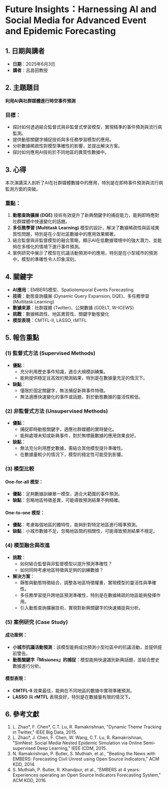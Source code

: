 # Future Insights：Harnessing AI and Social Media for Advanced Event and Epidemic Forecasting

## 1. 日期與講者
- **日期**：2025年6月3日  
- **講者**：呂昌田教授

## 2. 主題題目
**利用AI與社群媒體進行時空事件預測**

### 目標：
- 探討如何透過結合監督式與非監督式學習模型，實現精準的事件預測與流行病監測。
- 提供動態關鍵字捕捉技術與多任務學習模型的應用。
- 分析數據稀疏性對模型準確性的影響，並提出解決方案。
- 探討如何應用AI技術於不同地區的異質性數據中。

## 3. 心得
本次演講深入剖析了AI在社群媒體數據中的應用，特別是在即時事件預測與流行病監測方面的突破。

### 重點：
1. **動態查詢擴展 (DQE)** 技術有效提升了新興關鍵字的捕捉能力，能夠即時應對社群媒體中快速變化的話題。
2. **多任務學習 (Multitask Learning)** 模型的設計，解決了數據稀疏性與區域異質性問題，特別是在小型社區數據中的應用效果顯著。
3. 結合監督與非監督模型的融合策略，顯示AI在低數據環境中的強大潛力，並能夠在多樣化的情境下進行事件預測。
4. 案例研究中展示了模型在抗議活動預測中的應用，特別是在小型城市的預測中，模型的準確性令人印象深刻。

## 4. 關鍵字
- **AI應用**：EMBERS模型、Spatiotemporal Events Forecasting  
- **技術**：動態查詢擴展 (Dynamic Query Expansion, DQE)、多任務學習 (Multitask Learning)  
- **數據來源**：社群媒體 (Twitter)、公開數據 (GDELT, W-ICEWS)  
- **挑戰**：數據稀疏性、地區異質性、關鍵字動態變化  
- **模型表現**：CMTFL-II, LASSO, rMTFL  

## 5. 報告重點
### (1) 監督式方法 (Supervised Methods)
- **優點**：
  - 充分利用歷史事件知識，適合大規模訓練集。
  - 能夠提供穩定且高效的預測結果，特別是在數據量充足的情況下。
- **缺點**：
  - 僅限於固定關鍵字，無法捕捉新興事件特徵。
  - 無法適應快速變化的事件或話題，對於動態數據的靈活性較低。

### (2) 非監督式方法 (Unsupervised Methods)
- **優點**：
  - 捕捉即時動態關鍵字，適應社群媒體的實時變化。
  - 能夠處理未知或新興事件，對於無標籤數據的應用效果良好。
- **缺點**：
  - 無法充分利用歷史數據，需結合其他模型提升準確性。
  - 在數據量較少的情況下，模型的穩定性可能受到影響。

### (3) 模型比較
#### One-for-all 模型：
- **優點**：足夠數據訓練單一模型，適合大範圍的事件預測。
- **缺點**：忽略地區特徵差異，可能導致預測結果不夠精確。

#### One-to-one 模型：
- **優點**：考慮每個地區的獨特性，能夠針對特定地區進行精準預測。
- **缺點**：小城市數據不足，忽略地區間的相關性，可能導致預測結果不穩定。

### (4) 模型融合與改進
- **挑戰**：
  - 如何結合監督與非監督模型以提升預測準確性？
  - 如何同時考慮地區特徵與足夠的訓練數據？
- **解決方案**：
  - 靜態與動態特徵結合，調整各地區特徵權重，實現模型的靈活性與準確性。
  - 多任務學習提升跨地區預測準確性，特別是在數據稀疏的地區能夠發揮作用。
  - 引入動態查詢擴展技術，實現對新興關鍵字的快速捕捉與分析。

### (5) 案例研究 (Case Study)
#### 成功案例：
- **小城市抗議活動預測**：該模型能夠成功預測小型社區中的抗議活動，並提供提前警告。
- **動態關鍵字『Misiones』的捕捉**：模型能夠快速識別新興話題，並結合歷史數據進行分析。

#### 模型表現：
- **CMTFL-II** 效果最佳，能夠在不同地區的數據中實現準確預測。
- **LASSO** 與 **rMTFL** 表現良好，特別是在數據量有限的情況下。

## 6. 參考文獻
1. L. Zhao*, F. Chen*, C.T. Lu, R. Ramakrishnan, "Dynamic Theme Tracking in Twitter," IEEE Big Data, 2015.  
2. L. Zhao*, J. Chen, F. Chen, W. Wang, C.T. Lu, R. Ramakrishnan, "SimNest: Social Media Nested Epidemic Simulation via Online Semi-supervised Deep Learning," IEEE ICDM, 2015.  
3. N. Ramakrishnan, P. Butler, S. Muthiah, et al., "Beating the News with EMBERS: Forecasting Civil Unrest using Open Source Indicators," ACM KDD, 2014.  
4. S. Muthiah, P. Butler, R. Khandpur, et al., "EMBERS at 4 years: Experiences operating an Open Source Indicators Forecasting System," ACM KDD, 2016.
